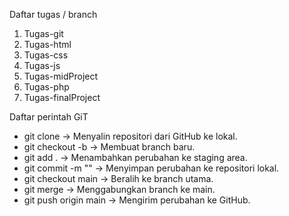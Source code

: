  Daftar tugas / branch
 1. Tugas-git
 2. Tugas-html
 3. Tugas-css
 4. Tugas-js
 5. Tugas-midProject
 6. Tugas-php
 7. Tugas-finalProject

Daftar perintah GiT
-  git clone <repo-url>  → Menyalin repositori dari GitHub ke lokal.
-  git checkout -b <branch-name>  → Membuat branch baru.
-  git add .  → Menambahkan perubahan ke staging area.
-  git commit -m "<pesan>"  → Menyimpan perubahan ke repositori lokal.
-  git checkout main  → Beralih ke branch utama.
-  git merge <branch-name>  → Menggabungkan branch ke main.
-  git push origin main  → Mengirim perubahan ke GitHub.
